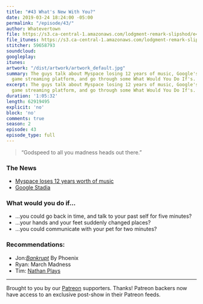 ```yaml
---
title: "#43 What's New With You?"
date: 2019-03-24 18:24:00 -05:00
permalink: "/episode/43/"
author: Whatevertown
file: https://s3.ca-central-1.amazonaws.com/lodgment-remark-slipshod/e43.mp3
file_itunes: https://s3.ca-central-1.amazonaws.com/lodgment-remark-slipshod/e43.m4a
stitcher: 59658793
soundcloud:
googleplay:
itunes:
artwork: "/dist/artwork/artwork_default.jpg"
summary: The guys talk about Myspace losing 12 years of music, Google's new video
  game streaming platform, and go through some What Would You Do If's.
excerpt: The guys talk about Myspace losing 12 years of music, Google's new video
  game streaming platform, and go through some What Would You Do If's.
duration: '1:05:32'
length: 62919495
explicit: 'no'
block: 'no'
comments: true
season: 2
episode: 43
episode_type: full
---
```


> “Godspeed to all you madness heads out there.”

### The News
- [Myspace loses 12 years worth of music](https://www.theverge.com/2019/3/18/18271023/myspace-music-videos-deleted-2003-2015-server-migration)
- [Google Stadia](https://www.polygon.com/2019/3/22/18273185/google-stadia-games-price-release-date-controller-faq)

### What would you do if…
- …you could go back in time, and talk to your past self for five minutes?
- …your hands and your feet suddenly changed places?
- …you could communicate with your pet for two minutes?

### Recommendations:
- Jon:[*Bankrupt*](https://open.spotify.com/album/1s7a0VpP3aNEubiTgx6YlU?si=r_D7Qp5pQG2wr776Gp9IvQ) By Phoenix
- Ryan: March Madness
- Tim: [Nathan Plays](https://www.youtube.com/channel/UCW4wyjzTgbAihmzT16FE9Bg)

---

Brought to you by our [Patreon](https://www.patreon.com/whatevertown) supporters. Thanks! Patreon backers now have access to an exclusive post-show in their Patreon feeds.
